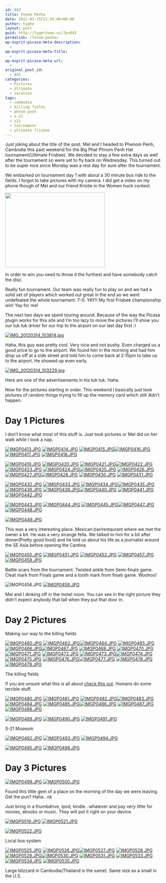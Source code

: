 ```yaml
---
id: 843
title: Fenom Penha
date: 2012-03-15T21:54:06+00:00
author: tyghe
layout: post
guid: http://tygertown.us/?p=843
permalink: /fenom-penha/
wp-esprit-picasa-meta-description:
  - 
wp-esprit-picasa-meta-title:
  - 
wp-esprit-picasa-meta-url:
  - 
original_post_id:
  - 843
categories:
  - Pictures
  - Ultimate
  - vacation
tags:
  - cambodia
  - killing fields
  - phnom penh
  - s-21
  - s21
  - tournament
  - ultimate frisbee
---
```

Just joking about the title of the post. Mel and I headed to Phenom Penh, Cambodia this past weekend for the Big Phat Phnom Penh Hat tournament(Ultimate Frisbee). We decided to stay a few extra days as well after the tournament so were set to fly back on Wednesday. This turned out to be super nice since Monday was a rest day for sure after the tournament.<!--more-->

We embarked on tournament day 1 with about a 30 minute bus ride to the fields. I forgot to take pictures with my camera. I did get a video on my phone though of Mel and our friend Kristie in the Women huck contest.

[<img src="https://lh6.googleusercontent.com/-jil2jcE0ECo/T1tEX5fvKwI/AAAAAAAAFew/JHaFTAcdomI/s800/VID_20120310_123859.m4v.jpg" height="240" width="320" />](https://picasaweb.google.com/lh/photo/gLQoBs7QO5M-GhHuHyVaLtMTjNZETYmyPJy0liipFm0?feat=embedwebsite)

In order to win you need to throw it the furthest and have somebody catch the disc.

Really fun tournament. Our team was really fun to play on and we had a solid set of players which worked out great in the end as we went undefeated the whole tournament. 7-0. YAY!! My first Frisbee championship win! Yay for me!

The next two days we spent touring around. Because of the way the Picasa plugin works for this site and I&#8217;m too lazy to move the pictures I&#8217;ll show you our tuk tuk driver for our trip to the airport on our last day first <img src="https://tygertown.us/wp-includes/images/smilies/simple-smile.png" alt=":)" class="wp-smiley" style="height: 1em; max-height: 1em;" />

<a title="" href="http://lh5.ggpht.com/-aktnxquXCAw/T2K0TeLxKUI/AAAAAAAAFeg/TsijEUgjkgc/s800/IMG_20120314_103814.jpg" rel="lightbox[843]"><img src="http://lh5.ggpht.com/-aktnxquXCAw/T2K0TeLxKUI/AAAAAAAAFeg/TsijEUgjkgc/s200/IMG_20120314_103814.jpg" alt="IMG_20120314_103814.jpg" /></a>

Haha, this guy was pretty cool. Very nice and not pushy. Even charged us a good price to go to the airport. We found him in the morning and had him drop us off at a side street and told him to come back at 2:15pm to take us to the airport. He showed up even early.

<a title="" href="http://lh3.ggpht.com/-zUskG5w8Alw/T2K0cUO_UzI/AAAAAAAAFeo/rZ3MUPhAti0/s800/IMG_20120314_103229.jpg" rel="lightbox[843]"><img src="http://lh3.ggpht.com/-zUskG5w8Alw/T2K0cUO_UzI/AAAAAAAAFeo/rZ3MUPhAti0/s200/IMG_20120314_103229.jpg" alt="IMG_20120314_103229.jpg" /></a>

Here are one of the advertisements in his tuk tuk. Haha.

Now for the pictures starting in order. This weekend I basically just took pictures of random things trying to fill up the memory card which still didn&#8217;t happen.

# Day 1 Pictures

I don&#8217;t know what most of this stuff is. Just took pictures or Mel did on her walk while I took a nap.

<a title="" href="http://lh6.ggpht.com/-Se495lBqG08/T2GqHdR_atI/AAAAAAAAFTM/zgr7tlHugb4/s800/IMGP0413.JPG" rel="lightbox[843]"><img src="http://lh6.ggpht.com/-Se495lBqG08/T2GqHdR_atI/AAAAAAAAFTM/zgr7tlHugb4/s200/IMGP0413.JPG" alt="IMGP0413.JPG" /></a> <a title="" href="http://lh5.ggpht.com/-v2k26lFfiPw/T2GqIdmCXAI/AAAAAAAAFTU/0R78PcTLWgg/s800/IMGP0414.JPG" rel="lightbox[843]"><img src="http://lh5.ggpht.com/-v2k26lFfiPw/T2GqIdmCXAI/AAAAAAAAFTU/0R78PcTLWgg/s200/IMGP0414.JPG" alt="IMGP0414.JPG" /></a> <a title="" href="http://lh4.ggpht.com/-gTLmrrE0KUw/T2GqJEvmzOI/AAAAAAAAFTc/JnAz4kvyf1k/s800/IMGP0415.JPG" rel="lightbox[843]"><img src="http://lh4.ggpht.com/-gTLmrrE0KUw/T2GqJEvmzOI/AAAAAAAAFTc/JnAz4kvyf1k/s200/IMGP0415.JPG" alt="IMGP0415.JPG" /></a><a title="" href="http://lh5.ggpht.com/-YhfU_EJ8pso/T2GqKcnGkWI/AAAAAAAAFTg/hrsXLkIxxS0/s800/IMGP0416.JPG" rel="lightbox[843]"><img src="http://lh5.ggpht.com/-YhfU_EJ8pso/T2GqKcnGkWI/AAAAAAAAFTg/hrsXLkIxxS0/s200/IMGP0416.JPG" alt="IMGP0416.JPG" /></a> <a title="" href="http://lh4.ggpht.com/-ca4Bkc2q6LI/T2GqLMemvNI/AAAAAAAAFTs/KKY_bvAXYK8/s800/IMGP0417.JPG" rel="lightbox[843]"><img src="http://lh4.ggpht.com/-ca4Bkc2q6LI/T2GqLMemvNI/AAAAAAAAFTs/KKY_bvAXYK8/s200/IMGP0417.JPG" alt="IMGP0417.JPG" /></a> <a title="" href="http://lh3.ggpht.com/-NWzzhMonUKI/T2GqMJR9jEI/AAAAAAAAFTw/ir6CUPyALO4/s800/IMGP0418.JPG" rel="lightbox[843]"><img src="http://lh3.ggpht.com/-NWzzhMonUKI/T2GqMJR9jEI/AAAAAAAAFTw/ir6CUPyALO4/s200/IMGP0418.JPG" alt="IMGP0418.JPG" /></a>

<a title="" href="http://lh4.ggpht.com/-ZKd8mN9goyw/T2GqM347BBI/AAAAAAAAFT4/VqTdqm5KlxI/s800/IMGP0419.JPG" rel="lightbox[843]"><img src="http://lh4.ggpht.com/-ZKd8mN9goyw/T2GqM347BBI/AAAAAAAAFT4/VqTdqm5KlxI/s200/IMGP0419.JPG" alt="IMGP0419.JPG" /></a> <a title="" href="http://lh3.ggpht.com/-OApYya3Nf7E/T2GqNmZTf-I/AAAAAAAAFUA/GMNs8DJpblE/s800/IMGP0420.JPG" rel="lightbox[843]"><img src="http://lh3.ggpht.com/-OApYya3Nf7E/T2GqNmZTf-I/AAAAAAAAFUA/GMNs8DJpblE/s200/IMGP0420.JPG" alt="IMGP0420.JPG" /></a> <a title="" href="http://lh3.ggpht.com/-yI8irCXLYl0/T2GqOjCDO2I/AAAAAAAAFUM/gi097wU2jRc/s800/IMGP0421.JPG" rel="lightbox[843]"><img src="http://lh3.ggpht.com/-yI8irCXLYl0/T2GqOjCDO2I/AAAAAAAAFUM/gi097wU2jRc/s200/IMGP0421.JPG" alt="IMGP0421.JPG" /></a><a title="" href="http://lh4.ggpht.com/-cNuxL5qOX08/T2GqP2CfsmI/AAAAAAAAFUU/YH_kV6uRGyg/s800/IMGP0422.JPG" rel="lightbox[843]"><img src="http://lh4.ggpht.com/-cNuxL5qOX08/T2GqP2CfsmI/AAAAAAAAFUU/YH_kV6uRGyg/s200/IMGP0422.JPG" alt="IMGP0422.JPG" /></a> <a title="" href="http://lh6.ggpht.com/-tTDGWS8iOYs/T2GqQwrxPsI/AAAAAAAAFUc/8EXJTC_847c/s800/IMGP0423.JPG" rel="lightbox[843]"><img src="http://lh6.ggpht.com/-tTDGWS8iOYs/T2GqQwrxPsI/AAAAAAAAFUc/8EXJTC_847c/s200/IMGP0423.JPG" alt="IMGP0423.JPG" /></a> <a title="" href="http://lh4.ggpht.com/-H0OOAEtdD0Q/T2GqRyAL3JI/AAAAAAAAFUg/Jw0zJB6LswM/s800/IMGP0424.JPG" rel="lightbox[843]"><img src="http://lh4.ggpht.com/-H0OOAEtdD0Q/T2GqRyAL3JI/AAAAAAAAFUg/Jw0zJB6LswM/s200/IMGP0424.JPG" alt="IMGP0424.JPG" /></a><a title="" href="http://lh4.ggpht.com/-nr9BB_ckuzs/T2GqS8aP_lI/AAAAAAAAFUo/eXUAccFGXqY/s800/IMGP0425.JPG" rel="lightbox[843]"><img src="http://lh4.ggpht.com/-nr9BB_ckuzs/T2GqS8aP_lI/AAAAAAAAFUo/eXUAccFGXqY/s200/IMGP0425.JPG" alt="IMGP0425.JPG" /></a> <a title="" href="http://lh3.ggpht.com/-vabLw-Ms-yI/T2GqUOo9wRI/AAAAAAAAFUw/-CaZLdmp3gY/s800/IMGP0426.JPG" rel="lightbox[843]"><img src="http://lh3.ggpht.com/-vabLw-Ms-yI/T2GqUOo9wRI/AAAAAAAAFUw/-CaZLdmp3gY/s200/IMGP0426.JPG" alt="IMGP0426.JPG" /></a> <a title="" href="http://lh6.ggpht.com/-zs6eZInerJk/T2GqUyEx4HI/AAAAAAAAFU8/258SQavcNX8/s800/IMGP0427.JPG" rel="lightbox[843]"><img src="http://lh6.ggpht.com/-zs6eZInerJk/T2GqUyEx4HI/AAAAAAAAFU8/258SQavcNX8/s200/IMGP0427.JPG" alt="IMGP0427.JPG" /></a><a title="" href="http://lh5.ggpht.com/-Q9Nqj-yoCnU/T2GqV7s8fbI/AAAAAAAAFVA/xfB3iB0HNQQ/s800/IMGP0428.JPG" rel="lightbox[843]"><img src="http://lh5.ggpht.com/-Q9Nqj-yoCnU/T2GqV7s8fbI/AAAAAAAAFVA/xfB3iB0HNQQ/s200/IMGP0428.JPG" alt="IMGP0428.JPG" /></a> <a title="" href="http://lh5.ggpht.com/-bEIAdCs3JGg/T2GqWioNPOI/AAAAAAAAFVM/BhmjOCZg7sQ/s800/IMGP0430.JPG" rel="lightbox[843]"><img src="http://lh5.ggpht.com/-bEIAdCs3JGg/T2GqWioNPOI/AAAAAAAAFVM/BhmjOCZg7sQ/s200/IMGP0430.JPG" alt="IMGP0430.JPG" /></a> <a title="" href="http://lh3.ggpht.com/-91oowFN3wzs/T2GqYsQ7oRI/AAAAAAAAFVU/1GQiE6ZdkOE/s800/IMGP0431.JPG" rel="lightbox[843]"><img src="http://lh3.ggpht.com/-91oowFN3wzs/T2GqYsQ7oRI/AAAAAAAAFVU/1GQiE6ZdkOE/s200/IMGP0431.JPG" alt="IMGP0431.JPG" /></a>

<a title="" href="http://lh4.ggpht.com/-Cy34iEae5fA/T2GqZfoVTfI/AAAAAAAAFVY/mC4CQPHXuT4/s800/IMGP0432.JPG" rel="lightbox[843]"><img src="http://lh4.ggpht.com/-Cy34iEae5fA/T2GqZfoVTfI/AAAAAAAAFVY/mC4CQPHXuT4/s200/IMGP0432.JPG" alt="IMGP0432.JPG" /></a> <a title="" href="http://lh4.ggpht.com/-LbMjodBbUo4/T2GqaWTpADI/AAAAAAAAFVk/BDKRK-95sPU/s800/IMGP0433.JPG" rel="lightbox[843]"><img src="http://lh4.ggpht.com/-LbMjodBbUo4/T2GqaWTpADI/AAAAAAAAFVk/BDKRK-95sPU/s200/IMGP0433.JPG" alt="IMGP0433.JPG" /></a> <a title="" href="http://lh3.ggpht.com/-IAzm-ALGu-I/T2GqbodbGFI/AAAAAAAAFVs/rB7l6ERX2zU/s800/IMGP0434.JPG" rel="lightbox[843]"><img src="http://lh3.ggpht.com/-IAzm-ALGu-I/T2GqbodbGFI/AAAAAAAAFVs/rB7l6ERX2zU/s200/IMGP0434.JPG" alt="IMGP0434.JPG" /></a><a title="" href="http://lh6.ggpht.com/-ywVIEWGWk2M/T2GqcafDrtI/AAAAAAAAFVw/etyl5RfRNvY/s800/IMGP0435.JPG" rel="lightbox[843]"><img src="http://lh6.ggpht.com/-ywVIEWGWk2M/T2GqcafDrtI/AAAAAAAAFVw/etyl5RfRNvY/s200/IMGP0435.JPG" alt="IMGP0435.JPG" /></a> <a title="" href="http://lh5.ggpht.com/-BgB9H5rmjis/T2GqdKb_mPI/AAAAAAAAFV4/0sLsnRUZ_RM/s800/IMGP0436.JPG" rel="lightbox[843]"><img src="http://lh5.ggpht.com/-BgB9H5rmjis/T2GqdKb_mPI/AAAAAAAAFV4/0sLsnRUZ_RM/s200/IMGP0436.JPG" alt="IMGP0436.JPG" /></a> <a title="" href="http://lh4.ggpht.com/-xZbdHQsdI_I/T2GqeX3Vw1I/AAAAAAAAFWA/GJ7Tn7M5awo/s800/IMGP0438.JPG" rel="lightbox[843]"><img src="http://lh4.ggpht.com/-xZbdHQsdI_I/T2GqeX3Vw1I/AAAAAAAAFWA/GJ7Tn7M5awo/s200/IMGP0438.JPG" alt="IMGP0438.JPG" /></a><a title="" href="http://lh6.ggpht.com/-ISm3j-r0Cws/T2GqfFW8bLI/AAAAAAAAFWM/NSVNLVbtj4I/s800/IMGP0440.JPG" rel="lightbox[843]"><img src="http://lh6.ggpht.com/-ISm3j-r0Cws/T2GqfFW8bLI/AAAAAAAAFWM/NSVNLVbtj4I/s200/IMGP0440.JPG" alt="IMGP0440.JPG" /></a> <a title="" href="http://lh3.ggpht.com/-0jzhj6Fl08Q/T2GqgHzZkyI/AAAAAAAAFWQ/wAzE1f4wd-w/s800/IMGP0441.JPG" rel="lightbox[843]"><img src="http://lh3.ggpht.com/-0jzhj6Fl08Q/T2GqgHzZkyI/AAAAAAAAFWQ/wAzE1f4wd-w/s200/IMGP0441.JPG" alt="IMGP0441.JPG" /></a> <a title="" href="http://lh4.ggpht.com/-lCtuK_pb-3g/T2Gqg4DvuYI/AAAAAAAAFWc/2tCfbHAWAhE/s800/IMGP0442.JPG" rel="lightbox[843]"><img src="http://lh4.ggpht.com/-lCtuK_pb-3g/T2Gqg4DvuYI/AAAAAAAAFWc/2tCfbHAWAhE/s200/IMGP0442.JPG" alt="IMGP0442.JPG" /></a>

<a title="" href="http://lh3.ggpht.com/-i5IsxAvKvgU/T2GqiYU4ObI/AAAAAAAAFWg/LrBLib0ua0U/s800/IMGP0443.JPG" rel="lightbox[843]"><img src="http://lh3.ggpht.com/-i5IsxAvKvgU/T2GqiYU4ObI/AAAAAAAAFWg/LrBLib0ua0U/s200/IMGP0443.JPG" alt="IMGP0443.JPG" /></a> <a title="" href="http://lh3.ggpht.com/-1X1FYK9KpBI/T2GqjImBzKI/AAAAAAAAFWs/yD76R-0SUcM/s800/IMGP0444.JPG" rel="lightbox[843]"><img src="http://lh3.ggpht.com/-1X1FYK9KpBI/T2GqjImBzKI/AAAAAAAAFWs/yD76R-0SUcM/s200/IMGP0444.JPG" alt="IMGP0444.JPG" /></a> <a title="" href="http://lh6.ggpht.com/-wlRNrF7GFfw/T2GqkqO6K3I/AAAAAAAAFWw/z2xnuGfAJPQ/s800/IMGP0445.JPG" rel="lightbox[843]"><img src="http://lh6.ggpht.com/-wlRNrF7GFfw/T2GqkqO6K3I/AAAAAAAAFWw/z2xnuGfAJPQ/s200/IMGP0445.JPG" alt="IMGP0445.JPG" /></a><a title="" href="http://lh3.ggpht.com/-BSztxn4LPRQ/T2GqlGGB-zI/AAAAAAAAFW4/xA9aUMF1d4o/s800/IMGP0447.JPG" rel="lightbox[843]"><img src="http://lh3.ggpht.com/-BSztxn4LPRQ/T2GqlGGB-zI/AAAAAAAAFW4/xA9aUMF1d4o/s200/IMGP0447.JPG" alt="IMGP0447.JPG" /></a> <a title="" href="http://lh4.ggpht.com/-PQCwLzzBd44/T2Gqmn8kscI/AAAAAAAAFXA/fQx_8fHHA54/s800/IMGP0448.JPG" rel="lightbox[843]"><img src="http://lh4.ggpht.com/-PQCwLzzBd44/T2Gqmn8kscI/AAAAAAAAFXA/fQx_8fHHA54/s200/IMGP0448.JPG" alt="IMGP0448.JPG" /></a>

<a title="" href="http://lh6.ggpht.com/-qTdenyuTT88/T2Gqnxh5taI/AAAAAAAAFXM/EEY3Y4m8_bk/s800/IMGP0449.JPG" rel="lightbox[843]"><img src="http://lh6.ggpht.com/-qTdenyuTT88/T2Gqnxh5taI/AAAAAAAAFXM/EEY3Y4m8_bk/s200/IMGP0449.JPG" alt="IMGP0449.JPG" /></a>

This was a very interesting place. Mexican bar/restaurant where we met the owner a bit. He was a very strange fella. We talked to him for a bit after dinner(Pretty good food) and he told us about his life as a journalist around the SE Asia before opening the Cantina.

<a title="" href="http://lh3.ggpht.com/-8Ie-n160BKU/T2GqohTzO8I/AAAAAAAAFXU/kypHMHdURdY/s800/IMGP0450.JPG" rel="lightbox[843]"><img src="http://lh3.ggpht.com/-8Ie-n160BKU/T2GqohTzO8I/AAAAAAAAFXU/kypHMHdURdY/s200/IMGP0450.JPG" alt="IMGP0450.JPG" /></a> <a title="" href="http://lh4.ggpht.com/-g1lBokzwFe4/T2GqpVNltPI/AAAAAAAAFXc/IqVOTg759GM/s800/IMGP0451.JPG" rel="lightbox[843]"><img src="http://lh4.ggpht.com/-g1lBokzwFe4/T2GqpVNltPI/AAAAAAAAFXc/IqVOTg759GM/s200/IMGP0451.JPG" alt="IMGP0451.JPG" /></a> <a title="" href="http://lh3.ggpht.com/-NABg82YcW3M/T2GqqDUh1zI/AAAAAAAAFXg/0AfqedCEET8/s800/IMGP0452.JPG" rel="lightbox[843]"><img src="http://lh3.ggpht.com/-NABg82YcW3M/T2GqqDUh1zI/AAAAAAAAFXg/0AfqedCEET8/s200/IMGP0452.JPG" alt="IMGP0452.JPG" /></a> <a title="" href="http://lh3.ggpht.com/-27Rj-x1b3wE/T2Gqry_uL6I/AAAAAAAAFX0/u1kSSpI1pAo/s800/IMGP0457.JPG" rel="lightbox[843]"><img src="http://lh3.ggpht.com/-27Rj-x1b3wE/T2Gqry_uL6I/AAAAAAAAFX0/u1kSSpI1pAo/s200/IMGP0457.JPG" alt="IMGP0457.JPG" /></a> <a title="" href="http://lh4.ggpht.com/-7G_lNfXH-d0/T2GqsifssXI/AAAAAAAAFX8/ql97IU4GUKo/s800/IMGP0458.JPG" rel="lightbox[843]"><img src="http://lh4.ggpht.com/-7G_lNfXH-d0/T2GqsifssXI/AAAAAAAAFX8/ql97IU4GUKo/s200/IMGP0458.JPG" alt="IMGP0458.JPG" /></a>

Battle scars from the tournament. Twisted ankle from Semi-finals game. Cleat mark from Finals game and a tooth mark from finals game. Woohoo!

![IMGP0456.JPG](http://lh6.ggpht.com/-UKBOPkQXVL0/T2Gqq901BmI/AAAAAAAAFXw/KjcWz98e_yQ/s200/IMGP0456.JPG) <a title="" href="http://lh5.ggpht.com/-iISd7p_Y6Zg/T2GqtVJ2WxI/AAAAAAAAFYE/aLl5lNDk7tU/s800/IMGP0459.JPG" rel="lightbox[843]"><img src="http://lh5.ggpht.com/-iISd7p_Y6Zg/T2GqtVJ2WxI/AAAAAAAAFYE/aLl5lNDk7tU/s200/IMGP0459.JPG" alt="IMGP0459.JPG" /></a>

Mel and I dinking off in the motel room. You can see in the right picture they didn&#8217;t expect anybody that tall when they put that door in.

# Day 2 Pictures

Making our way to the killing fields

<a title="" href="http://lh3.ggpht.com/-TrsxwmDgtDc/T2GquLcp3jI/AAAAAAAAFYI/xH_eSme7ieE/s800/IMGP0460.JPG" rel="lightbox[843]"><img src="http://lh3.ggpht.com/-TrsxwmDgtDc/T2GquLcp3jI/AAAAAAAAFYI/xH_eSme7ieE/s200/IMGP0460.JPG" alt="IMGP0460.JPG" /></a> <a title="" href="http://lh3.ggpht.com/-qeDmpm3hBBU/T2GqxLkBs8I/AAAAAAAAFYU/Z0g3MCraDGQ/s800/IMGP0462.JPG" rel="lightbox[843]"><img src="http://lh3.ggpht.com/-qeDmpm3hBBU/T2GqxLkBs8I/AAAAAAAAFYU/Z0g3MCraDGQ/s200/IMGP0462.JPG" alt="IMGP0462.JPG" /></a><a title="" href="http://lh3.ggpht.com/-6Ta4g37iZfw/T2Gqx7melVI/AAAAAAAAFYY/4MhFo0MFBg0/s800/IMGP0464.JPG" rel="lightbox[843]"><img src="http://lh3.ggpht.com/-6Ta4g37iZfw/T2Gqx7melVI/AAAAAAAAFYY/4MhFo0MFBg0/s200/IMGP0464.JPG" alt="IMGP0464.JPG" /></a> <a title="" href="http://lh4.ggpht.com/-qk2eeML5AD8/T2GqysRwnkI/AAAAAAAAFYg/mb93E13L4rM/s800/IMGP0465.JPG" rel="lightbox[843]"><img src="http://lh4.ggpht.com/-qk2eeML5AD8/T2GqysRwnkI/AAAAAAAAFYg/mb93E13L4rM/s200/IMGP0465.JPG" alt="IMGP0465.JPG" /></a> <a title="" href="http://lh5.ggpht.com/-09ASGBv6F7M/T2GqzfDWM9I/AAAAAAAAFYs/iy7hIKJUrP4/s800/IMGP0466.JPG" rel="lightbox[843]"><img src="http://lh5.ggpht.com/-09ASGBv6F7M/T2GqzfDWM9I/AAAAAAAAFYs/iy7hIKJUrP4/s200/IMGP0466.JPG" alt="IMGP0466.JPG" /></a><a title="" href="http://lh5.ggpht.com/-I63VydW3L3Y/T2Gq0FM_NFI/AAAAAAAAFYw/7425iKjwZNo/s800/IMGP0467.JPG" rel="lightbox[843]"><img src="http://lh5.ggpht.com/-I63VydW3L3Y/T2Gq0FM_NFI/AAAAAAAAFYw/7425iKjwZNo/s200/IMGP0467.JPG" alt="IMGP0467.JPG" /></a> <a title="" href="http://lh4.ggpht.com/-W1-r-irKJQU/T2Gq04bz54I/AAAAAAAAFY8/5aA4n0EkIF0/s800/IMGP0468.JPG" rel="lightbox[843]"><img src="http://lh4.ggpht.com/-W1-r-irKJQU/T2Gq04bz54I/AAAAAAAAFY8/5aA4n0EkIF0/s200/IMGP0468.JPG" alt="IMGP0468.JPG" /></a> <a title="" href="http://lh6.ggpht.com/-NigNqZ8sLbk/T2Gq2tFOrqI/AAAAAAAAFZA/AzQxzeERZ6U/s800/IMGP0470.JPG" rel="lightbox[843]"><img src="http://lh6.ggpht.com/-NigNqZ8sLbk/T2Gq2tFOrqI/AAAAAAAAFZA/AzQxzeERZ6U/s200/IMGP0470.JPG" alt="IMGP0470.JPG" /></a><a title="" href="http://lh5.ggpht.com/-GcfakgwCrIM/T2Gq3df-WMI/AAAAAAAAFZM/Ag0LDpsCwUM/s800/IMGP0471.JPG" rel="lightbox[843]"><img src="http://lh5.ggpht.com/-GcfakgwCrIM/T2Gq3df-WMI/AAAAAAAAFZM/Ag0LDpsCwUM/s200/IMGP0471.JPG" alt="IMGP0471.JPG" /></a> <a title="" href="http://lh3.ggpht.com/-p2RFWI4YHI0/T2Gq5RBwp-I/AAAAAAAAFZU/gl-bt-kbfAQ/s800/IMGP0472.JPG" rel="lightbox[843]"><img src="http://lh3.ggpht.com/-p2RFWI4YHI0/T2Gq5RBwp-I/AAAAAAAAFZU/gl-bt-kbfAQ/s200/IMGP0472.JPG" alt="IMGP0472.JPG" /></a> <a title="" href="http://lh4.ggpht.com/-L97jyNZPCgo/T2Gq6HXCsYI/AAAAAAAAFZc/qoJh3pA078I/s800/IMGP0473.JPG" rel="lightbox[843]"><img src="http://lh4.ggpht.com/-L97jyNZPCgo/T2Gq6HXCsYI/AAAAAAAAFZc/qoJh3pA078I/s200/IMGP0473.JPG" alt="IMGP0473.JPG" /></a><a title="" href="http://lh3.ggpht.com/-A_EhhTMk1hk/T2Gq6-v26lI/AAAAAAAAFZk/_vb88-V0BVw/s800/IMGP0474.JPG" rel="lightbox[843]"><img src="http://lh3.ggpht.com/-A_EhhTMk1hk/T2Gq6-v26lI/AAAAAAAAFZk/_vb88-V0BVw/s200/IMGP0474.JPG" alt="IMGP0474.JPG" /></a> <a title="" href="http://lh6.ggpht.com/-QgBjgVU8I9k/T2Gq7kC6t1I/AAAAAAAAFZo/kt0pP7H8l0s/s800/IMGP0475.JPG" rel="lightbox[843]"><img src="http://lh6.ggpht.com/-QgBjgVU8I9k/T2Gq7kC6t1I/AAAAAAAAFZo/kt0pP7H8l0s/s200/IMGP0475.JPG" alt="IMGP0475.JPG" /></a> <a title="" href="http://lh4.ggpht.com/-ZKYoyxM3o-U/T2Gq8Y_lKjI/AAAAAAAAFZw/7poqnq7q4y8/s800/IMGP0476.JPG" rel="lightbox[843]"><img src="http://lh4.ggpht.com/-ZKYoyxM3o-U/T2Gq8Y_lKjI/AAAAAAAAFZw/7poqnq7q4y8/s200/IMGP0476.JPG" alt="IMGP0476.JPG" /></a><a title="" href="http://lh3.ggpht.com/-vk0SAKkwNJ4/T2Gq9wZeRgI/AAAAAAAAFZ8/GRiYTlYfyUw/s800/IMGP0477.JPG" rel="lightbox[843]"><img src="http://lh3.ggpht.com/-vk0SAKkwNJ4/T2Gq9wZeRgI/AAAAAAAAFZ8/GRiYTlYfyUw/s200/IMGP0477.JPG" alt="IMGP0477.JPG" /></a> <a title="" href="http://lh5.ggpht.com/-ydTLnuL72N0/T2Gq_U-GhMI/AAAAAAAAFaA/IAzMr0O8eEM/s800/IMGP0478.JPG" rel="lightbox[843]"><img src="http://lh5.ggpht.com/-ydTLnuL72N0/T2Gq_U-GhMI/AAAAAAAAFaA/IAzMr0O8eEM/s200/IMGP0478.JPG" alt="IMGP0478.JPG" /></a> <a title="" href="http://lh6.ggpht.com/-Sr5ZdrUrTF8/T2GrAGyMVYI/AAAAAAAAFaI/OvdTyB59FVE/s800/IMGP0479.JPG" rel="lightbox[843]"><img src="http://lh6.ggpht.com/-Sr5ZdrUrTF8/T2GrAGyMVYI/AAAAAAAAFaI/OvdTyB59FVE/s200/IMGP0479.JPG" alt="IMGP0479.JPG" /></a>

The killing fields

If you are unsure what this is all about <a title="Killing Fields" href="http://en.wikipedia.org/wiki/Killing_Fields" target="_blank">check this out</a>. Humans do some terrible stuff.

<a title="" href="http://lh6.ggpht.com/-IHwZePQXlpU/T2GrCHBEkCI/AAAAAAAAFaQ/yR5ZybM9b0I/s800/IMGP0480.JPG" rel="lightbox[843]"><img src="http://lh6.ggpht.com/-IHwZePQXlpU/T2GrCHBEkCI/AAAAAAAAFaQ/yR5ZybM9b0I/s200/IMGP0480.JPG" alt="IMGP0480.JPG" /></a> <a title="" href="http://lh5.ggpht.com/-rpYEEmWn6rk/T2GrDvXV47I/AAAAAAAAFaY/Nfd_Sz6UKJY/s800/IMGP0481.JPG" rel="lightbox[843]"><img src="http://lh5.ggpht.com/-rpYEEmWn6rk/T2GrDvXV47I/AAAAAAAAFaY/Nfd_Sz6UKJY/s200/IMGP0481.JPG" alt="IMGP0481.JPG" /></a> <a title="" href="http://lh5.ggpht.com/-kyCb2ZeNHrQ/T2GrERBKU2I/AAAAAAAAFak/Mnt9jZN0d1k/s800/IMGP0482.JPG" rel="lightbox[843]"><img src="http://lh5.ggpht.com/-kyCb2ZeNHrQ/T2GrERBKU2I/AAAAAAAAFak/Mnt9jZN0d1k/s200/IMGP0482.JPG" alt="IMGP0482.JPG" /></a><a title="" href="http://lh4.ggpht.com/-5-STGUFNe8s/T2GrFQlVMKI/AAAAAAAAFao/L2Q8iwf64FY/s800/IMGP0483.JPG" rel="lightbox[843]"><img src="http://lh4.ggpht.com/-5-STGUFNe8s/T2GrFQlVMKI/AAAAAAAAFao/L2Q8iwf64FY/s200/IMGP0483.JPG" alt="IMGP0483.JPG" /></a> <a title="" href="http://lh3.ggpht.com/-vDpvb-TzDUA/T2GrGUPgeQI/AAAAAAAAFa0/0_HOhz8PmVQ/s800/IMGP0484.JPG" rel="lightbox[843]"><img src="http://lh3.ggpht.com/-vDpvb-TzDUA/T2GrGUPgeQI/AAAAAAAAFa0/0_HOhz8PmVQ/s200/IMGP0484.JPG" alt="IMGP0484.JPG" /></a> <a title="" href="http://lh3.ggpht.com/--a8GUS8Y-PU/T2GrIF6pf5I/AAAAAAAAFa8/E32tEE-zKyQ/s800/IMGP0485.JPG" rel="lightbox[843]"><img src="http://lh3.ggpht.com/--a8GUS8Y-PU/T2GrIF6pf5I/AAAAAAAAFa8/E32tEE-zKyQ/s200/IMGP0485.JPG" alt="IMGP0485.JPG" /></a><a title="" href="http://lh5.ggpht.com/-ASTLCvJk7aQ/T2GrI6NQYHI/AAAAAAAAFbA/aRW5Ub834MA/s800/IMGP0486.JPG" rel="lightbox[843]"><img src="http://lh5.ggpht.com/-ASTLCvJk7aQ/T2GrI6NQYHI/AAAAAAAAFbA/aRW5Ub834MA/s200/IMGP0486.JPG" alt="IMGP0486.JPG" /></a> <a title="" href="http://lh3.ggpht.com/-0zNidaQ8EXU/T2GrJrKLgrI/AAAAAAAAFbI/YZw3BtO1bhk/s800/IMGP0487.JPG" rel="lightbox[843]"><img src="http://lh3.ggpht.com/-0zNidaQ8EXU/T2GrJrKLgrI/AAAAAAAAFbI/YZw3BtO1bhk/s200/IMGP0487.JPG" alt="IMGP0487.JPG" /></a> <a title="" href="http://lh6.ggpht.com/-CY1g0oxM7PQ/T2GrLWSXe7I/AAAAAAAAFbU/tNhpWZzqdHA/s800/IMGP0488.JPG" rel="lightbox[843]"><img src="http://lh6.ggpht.com/-CY1g0oxM7PQ/T2GrLWSXe7I/AAAAAAAAFbU/tNhpWZzqdHA/s200/IMGP0488.JPG" alt="IMGP0488.JPG" /></a>

<a title="" href="http://lh6.ggpht.com/-LbI6c7qgV9U/T2GrMVy7VXI/AAAAAAAAFbc/WuX2czAdQ4s/s800/IMGP0489.JPG" rel="lightbox[843]"><img src="http://lh6.ggpht.com/-LbI6c7qgV9U/T2GrMVy7VXI/AAAAAAAAFbc/WuX2czAdQ4s/s200/IMGP0489.JPG" alt="IMGP0489.JPG" /></a> <a title="" href="http://lh6.ggpht.com/-HKDisOOx-rU/T2GrNNh8TbI/AAAAAAAAFbg/BcC8jn31q04/s800/IMGP0490.JPG" rel="lightbox[843]"><img src="http://lh6.ggpht.com/-HKDisOOx-rU/T2GrNNh8TbI/AAAAAAAAFbg/BcC8jn31q04/s200/IMGP0490.JPG" alt="IMGP0490.JPG" /></a> <a title="" href="http://lh6.ggpht.com/-RAmmE5HNx1w/T2GrNm46lgI/AAAAAAAAFbs/pLXKBwLFf1o/s800/IMGP0491.JPG" rel="lightbox[843]"><img src="http://lh6.ggpht.com/-RAmmE5HNx1w/T2GrNm46lgI/AAAAAAAAFbs/pLXKBwLFf1o/s200/IMGP0491.JPG" alt="IMGP0491.JPG" /></a>

S-21 Museum

<a title="" href="http://lh3.ggpht.com/-gLjvJ78XIHk/T2GrOryPBRI/AAAAAAAAFb0/jkpP4A_NIyk/s800/IMGP0492.JPG" rel="lightbox[843]"><img src="http://lh3.ggpht.com/-gLjvJ78XIHk/T2GrOryPBRI/AAAAAAAAFb0/jkpP4A_NIyk/s200/IMGP0492.JPG" alt="IMGP0492.JPG" /></a> <a title="" href="http://lh4.ggpht.com/-9f2sQUFflDw/T2GrP_a3U7I/AAAAAAAAFb8/qTe3KNQyl5E/s800/IMGP0493.JPG" rel="lightbox[843]"><img src="http://lh4.ggpht.com/-9f2sQUFflDw/T2GrP_a3U7I/AAAAAAAAFb8/qTe3KNQyl5E/s200/IMGP0493.JPG" alt="IMGP0493.JPG" /></a> <a title="" href="http://lh6.ggpht.com/-brRVko6g8pM/T2GrQem7bdI/AAAAAAAAFcA/XyFyVJXhvKA/s800/IMGP0494.JPG" rel="lightbox[843]"><img src="http://lh6.ggpht.com/-brRVko6g8pM/T2GrQem7bdI/AAAAAAAAFcA/XyFyVJXhvKA/s200/IMGP0494.JPG" alt="IMGP0494.JPG" /></a>

<a title="" href="http://lh5.ggpht.com/-AZ-i2fBVOmg/T2GrRRfKaSI/AAAAAAAAFcM/hpd9tSFuaj0/s800/IMGP0495.JPG" rel="lightbox[843]"><img src="http://lh5.ggpht.com/-AZ-i2fBVOmg/T2GrRRfKaSI/AAAAAAAAFcM/hpd9tSFuaj0/s200/IMGP0495.JPG" alt="IMGP0495.JPG" /></a> <a title="" href="http://lh3.ggpht.com/-QLKKunaQAic/T2GrSUr0o9I/AAAAAAAAFcU/MWF57EDfMVs/s800/IMGP0498.JPG" rel="lightbox[843]"><img src="http://lh3.ggpht.com/-QLKKunaQAic/T2GrSUr0o9I/AAAAAAAAFcU/MWF57EDfMVs/s200/IMGP0498.JPG" alt="IMGP0498.JPG" /></a>

# Day 3 Pictures

<a title="" href="http://lh5.ggpht.com/-Loz4FTcJDj0/T2GrTNYDuCI/AAAAAAAAFcg/Z5lARUprTKs/s800/IMGP0499.JPG" rel="lightbox[843]"><img src="http://lh5.ggpht.com/-Loz4FTcJDj0/T2GrTNYDuCI/AAAAAAAAFcg/Z5lARUprTKs/s200/IMGP0499.JPG" alt="IMGP0499.JPG" /></a> <a title="" href="http://lh3.ggpht.com/-fcOW7j1awwg/T2GrUA7NZvI/AAAAAAAAFcc/_cmzif6XrwQ/s800/IMGP0500.JPG" rel="lightbox[843]"><img src="http://lh3.ggpht.com/-fcOW7j1awwg/T2GrUA7NZvI/AAAAAAAAFcc/_cmzif6XrwQ/s200/IMGP0500.JPG" alt="IMGP0500.JPG" /></a>

Found this little gem of a place on the morning of the day we were leaving. Get the pun? Haha&#8230;ok

Just bring in a thumbdrive, ipod, kindle&#8230;whatever and pay very little for movies, ebooks or music. They will put it right on your device.

<a title="" href="http://lh3.ggpht.com/-UC57kHlqDV0/T2GrU5ceFkI/AAAAAAAAFcs/ChdumJb_-PA/s800/IMGP0519.JPG" rel="lightbox[843]"><img src="http://lh3.ggpht.com/-UC57kHlqDV0/T2GrU5ceFkI/AAAAAAAAFcs/ChdumJb_-PA/s200/IMGP0519.JPG" alt="IMGP0519.JPG" /></a> <a title="" href="http://lh6.ggpht.com/-KoAyh7lLt8E/T2GrWB6wSJI/AAAAAAAAFcw/Lh8kp0l57ug/s800/IMGP0521.JPG" rel="lightbox[843]"><img src="http://lh6.ggpht.com/-KoAyh7lLt8E/T2GrWB6wSJI/AAAAAAAAFcw/Lh8kp0l57ug/s200/IMGP0521.JPG" alt="IMGP0521.JPG" /></a>

<a title="" href="http://lh5.ggpht.com/-EQTcCJOneIY/T2GrW2RslnI/AAAAAAAAFc4/6o0q9Up4P9E/s800/IMGP0522.JPG" rel="lightbox[843]"><img src="http://lh5.ggpht.com/-EQTcCJOneIY/T2GrW2RslnI/AAAAAAAAFc4/6o0q9Up4P9E/s200/IMGP0522.JPG" alt="IMGP0522.JPG" /></a>

Local bus system

<a title="" href="http://lh4.ggpht.com/--4l2EOKsN5g/T2GrYP3m50I/AAAAAAAAFdE/6eis3J1fMHg/s800/IMGP0525.JPG" rel="lightbox[843]"><img src="http://lh4.ggpht.com/--4l2EOKsN5g/T2GrYP3m50I/AAAAAAAAFdE/6eis3J1fMHg/s200/IMGP0525.JPG" alt="IMGP0525.JPG" /></a> <a title="" href="http://lh5.ggpht.com/-Xiaeli3jarw/T2GrYiuheDI/AAAAAAAAFdI/tqA9x1fNQ3A/s800/IMGP0526.JPG" rel="lightbox[843]"><img src="http://lh5.ggpht.com/-Xiaeli3jarw/T2GrYiuheDI/AAAAAAAAFdI/tqA9x1fNQ3A/s200/IMGP0526.JPG" alt="IMGP0526.JPG" /></a><a title="" href="http://lh6.ggpht.com/-H2DgBSLdIjE/T2GrZZGn-GI/AAAAAAAAFdU/6VYPzrMdb_w/s800/IMGP0527.JPG" rel="lightbox[843]"><img src="http://lh6.ggpht.com/-H2DgBSLdIjE/T2GrZZGn-GI/AAAAAAAAFdU/6VYPzrMdb_w/s200/IMGP0527.JPG" alt="IMGP0527.JPG" /></a> <a title="" href="http://lh5.ggpht.com/-ADfqinTrpPo/T2Gra4acq9I/AAAAAAAAFdY/NNbBDpPQD6c/s800/IMGP0528.JPG" rel="lightbox[843]"><img src="http://lh5.ggpht.com/-ADfqinTrpPo/T2Gra4acq9I/AAAAAAAAFdY/NNbBDpPQD6c/s200/IMGP0528.JPG" alt="IMGP0528.JPG" /></a> <a title="" href="http://lh3.ggpht.com/-PevXJx_sPZc/T2Grbii7y1I/AAAAAAAAFdg/qksm7mfaO1g/s800/IMGP0529.JPG" rel="lightbox[843]"><img src="http://lh3.ggpht.com/-PevXJx_sPZc/T2Grbii7y1I/AAAAAAAAFdg/qksm7mfaO1g/s200/IMGP0529.JPG" alt="IMGP0529.JPG" /></a><a title="" href="http://lh6.ggpht.com/-TKBdCVbLIPY/T2Grcif-zxI/AAAAAAAAFds/5AuFccpgOmw/s800/IMGP0530.JPG" rel="lightbox[843]"><img src="http://lh6.ggpht.com/-TKBdCVbLIPY/T2Grcif-zxI/AAAAAAAAFds/5AuFccpgOmw/s200/IMGP0530.JPG" alt="IMGP0530.JPG" /></a> <a title="" href="http://lh3.ggpht.com/-ryirt8NwAsA/T2GrdVYMdwI/AAAAAAAAFdw/rOgybB5MCV0/s800/IMGP0531.JPG" rel="lightbox[843]"><img src="http://lh3.ggpht.com/-ryirt8NwAsA/T2GrdVYMdwI/AAAAAAAAFdw/rOgybB5MCV0/s200/IMGP0531.JPG" alt="IMGP0531.JPG" /></a> <a title="" href="http://lh6.ggpht.com/-Pcjfv7eLRgU/T2GreGzMTYI/AAAAAAAAFd8/uXMjFrMOjHM/s800/IMGP0533.JPG" rel="lightbox[843]"><img src="http://lh6.ggpht.com/-Pcjfv7eLRgU/T2GreGzMTYI/AAAAAAAAFd8/uXMjFrMOjHM/s200/IMGP0533.JPG" alt="IMGP0533.JPG" /></a> <a title="" href="http://lh5.ggpht.com/-aQlqGfZlIxU/T2GrgbOWxoI/AAAAAAAAFeE/gmeP9JU1V9A/s800/IMGP0534.JPG" rel="lightbox[843]"><img src="http://lh5.ggpht.com/-aQlqGfZlIxU/T2GrgbOWxoI/AAAAAAAAFeE/gmeP9JU1V9A/s200/IMGP0534.JPG" alt="IMGP0534.JPG" /></a> <a title="" href="http://lh5.ggpht.com/-HM8bXwiUC1w/T2GrhEd7ZFI/AAAAAAAAFeI/lBvRZ_Zml3c/s800/IMGP0535.JPG" rel="lightbox[843]"><img src="http://lh5.ggpht.com/-HM8bXwiUC1w/T2GrhEd7ZFI/AAAAAAAAFeI/lBvRZ_Zml3c/s200/IMGP0535.JPG" alt="IMGP0535.JPG" /></a>

Large blizzard in Cambodia(Thailand is the same). Same size as a small in the U.S.